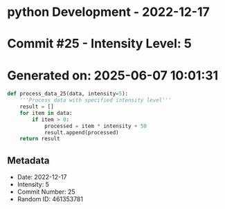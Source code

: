 ﻿# python Development - 2022-12-17
# Commit #25 - Intensity Level: 5
# Generated on: 2025-06-07 10:01:31
```python
def process_data_25(data, intensity=5):
    '''Process data with specified intensity level'''
    result = []
    for item in data:
        if item > 0:
            processed = item * intensity + 50
            result.append(processed)
    return result
```
## Metadata
- Date: 2022-12-17
- Intensity: 5
- Commit Number: 25
- Random ID: 461353781
